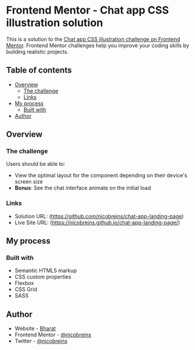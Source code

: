 # Frontend Mentor - Chat app CSS illustration solution

This is a solution to the [Chat app CSS illustration challenge on Frontend Mentor](https://www.frontendmentor.io/challenges/chat-app-css-illustration-O5auMkFqY). Frontend Mentor challenges help you improve your coding skills by building realistic projects. 

## Table of contents

- [Overview](#overview)
  - [The challenge](#the-challenge)
  - [Links](#links)
- [My process](#my-process)
  - [Built with](#built-with)
- [Author](#author)


## Overview

### The challenge

Users should be able to:

- View the optimal layout for the component depending on their device's screen size
- **Bonus**: See the chat interface animate on the initial load

### Links

- Solution URL: (https://github.com/nicobreins/chat-app-landing-page)
- Live Site URL: (https://nicobreins.github.io/chat-app-landing-page/)

## My process

### Built with

- Semantic HTML5 markup
- CSS custom properties
- Flexbox
- CSS Grid
- SASS


## Author

- Website - [Bharat](https://nicobreins.wordpress.com/)
- Frontend Mentor - [@nicobreins](https://www.frontendmentor.io/profile/nicobreins)
- Twitter - [@nicobreins](https://twitter.com/nicobreins)